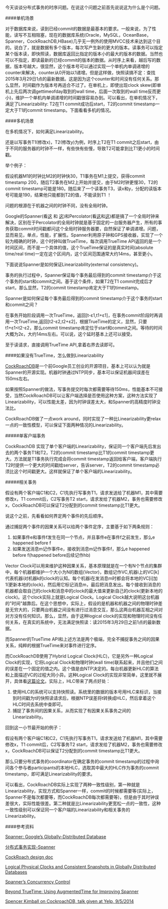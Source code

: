 今天谈谈分布式事务的时序问题。在说这个问题之前首先说说这为什么是个问题。


####单机场景

对于数据库来说，读到已经commit的数据是最基本的要求。一般来说，为了性能，读写不互相阻塞，现在的数据库系统(Oracle，MySQL，OceanBase，Spanner，CockRoachDB,HBase)几乎无一例外的使用MVCC技术来达到这个目的。说白了，就是数据有多个版本，每次写产生新的更大的版本。读事务可以指定某个版本读，即快照读，数据库返回比指定的版本小的最大的版本的数据。当然也可以不指定，即读最新的已经commit的版本的数据。从时序上来看，越后写的数据，版本号越大，很显然，这个版本号可以通过实现一个单机内单调递增的counter来解决，counter从0开始以1递增。但是这样做，快照读搞不定：查找2015年3月29日1点的最新数据。这是因为这个counter和时间没有任何关系。那么显然，时间戳作为版本号再适合不过了。在单机上，即使出现clock skew(即单机上先后两次调gettimeofday取到的wall time，后面一次取到的wall time反而更小)，维护一个单机内单调递增的时间戳很容易办到。可以看出，在单机情况下，满足了Linearizability: T2在T1 commit成功后start，T2的commit timestamp一定大于T1的commit timestamp。下面看看多机的情况。

####多机场景


在多机情况下，如何满足Linearizability。

还是以写事务T1(修改x)，T2(修改y)为例，时序上T2在T1 commit之后start，由于不同的服务器的时钟不一样，有些快有些慢，导致T2可能拿到比T1更小的时间戳。

举个例子：

假设机器M1的时钟比M2的时钟快30，T1事务在M1上提交，获得commit timestamp 200，随后T2事务在M2上开始并提交，由于M2时钟更慢30，T2的commit timestamp可能是180。随后来了一个读事务T3，读x和y，分配的读版本号可能是190，结果他只能都到T2的值，不能读到T1 ！

问题的根源在于机器之间的时钟不同，没有全局时钟。

Google的Spanner(看[这](http://static.googleusercontent.com/media/research.google.com/en//archive/spanner-osdi2012.pdf) 和 [这](http://www.cnblogs.com/foxmailed/p/3867814.html))和Percolator(看[这](https://www.usenix.org/legacy/event/osdi10/tech/full_papers/Peng.pdf)和[这](http://www.cnblogs.com/foxmailed/p/3887430.html))都是搞了一个全局时钟来解决，区别在于Percolator的全局时钟就是基于固定的一台服务器产生，所有的事务获取commit时间戳都问这个全局时钟服务器要，自然保证了单调递增。问题，显而易见，单点，性能，扩展性。Spanner利用原子钟和GPS接收器，实现了一个较为精确的时钟，这个时钟叫做TrueTime，每次调用TrueTime API返回的是一个时间区间，而不是一个具体的值，这个TrueTime保证的是真实时间(absolute time/real time)一定在这个区间内，这个区间范围通常大约14ms，甚至更小。


下面说说Spanner是如何保证Linearizability(external consistency)。

事务的执行过程中，Spanner保证每个事务最后得到的commit timestamp介于这个事务的start和commit之间。基于这个条件，如果T2在T1 commit完成后才start，那么显然，T2的commit timestamp肯定大于T1的timestamp。

Spanner是如何保证每个事务最后得到的commit timestamp介于这个事务的start和commit之间？

在事务开始阶段调用一次TrueTime，返回[t-ε1,t1+ε1]，在事务commit阶段时再调用一次TrueTime,返回[t2-ε2,t2+ε2]，根据TrueTime的定义，显然，只要t1+ε1<t2-ε2，那么commit timestamp肯定位于start和commit之间。等待的时间大概为2ε，大约14ms左右。可以说，这个延时基本上还可以接受。

至于读请求，直接调用TrueTime API,拿着右界去读即可。

####如果没有TrueTime，怎么做到Linearizability


[CockRoachDB](https://github.com/cockroachdb/cockroach)是一个前Google员工创业的开源项目，基本上可以认为就是Spanner的开源实现。机器时钟通过NTP同步，基本可以保证机器间误差在150ms左右。

如果按照Spanner的做法，写事务提交时每次都需要等待150ms，性能基本不可接受，当然CockRoachDB可以让客户端选择是否使用这种方案，这种方法实现了Linearizability，可以性能太差，因为时钟误差太大，和Spanner的高精度时钟没法比。

CockRoachDB做了一点work around，同时实现了一种比Linearizability更relax一点的一致性模型，可以保证下面两种情况的Linearizability。

#####单客户端事务

CockRoachDB 实现了单个客户端的Linearizability，保证同一个客户端先后发出去的两个事务T1和T2，T2的commit timestamp比T1的commit timestamp更大。方法就是T1事务执行完成会将commit timestamp返回给客户端，客户端执行T2时提供一个更大的时间戳给server，告诉server，T2的commit timestamp必须比这个时间戳更大。这样就保证了单个客户端的Linearizability。


#####相关事务

假设有两个客户端C1和C2，C1先执行写事务T1，请求发送给了机器M1，其中需要修改x，T1 commit后，C2写事务T2 start，请求发给了机器M2，事务也需要修改x，CockRoachDB可以保证T2分配到的commit timestamp比T1更大。


说这个之前，先看看如何界定两个事件的先后顺序。

通过捕捉两个事件的因果关系可以给两个事件定序，主要基于如下两条规则：

1. 如果事件e和事件f发生在同一个节点，并且事件e在事件f之前发生，那么e happened before f
2. 如果发送消息m记作事件e，接收到消息m记作事件f，那么e happened before f(happened before后续记作hb)

Vector Clock可以用来维护这种因果关系，基本原理就是在一个有N个节点的集群中，每个机器都维护一个大小为N的数组(Vector)，数组记作VC,机器i上的VC[k]代表机器i对机器k的clock的认知。每个机器i在发消息m时都会将本地的VC[i]加1(更新本地的clock)，然后用它标记消息m，最后把消息发出。每个接收到消息的机器都会取自己的clock和消息中的clock的最大值来更新自己的clock(更新本地的clock)。这个clock实际上就是Logical Clock。Logical Clock越大说明这台机器的"时间"越靠后。在这个思想中，实际上，假设的是机器和机器之间的物理时钟差是无穷大的，只要两台机器之间没有进行过消息交互，那么这两台机器互相之间对对方没有任何知识。那么，显然，由于这种logical clock的实现和物理时间没有任何关系，在真实的系统中，无法满足快照读：读2015年3月29日之前1点的最新数据。 

而Spanner的TrueTime API和上述方法是两个极端，完全不捕捉事务之间的因果关系，纯粹的根据TrueTime来对事件进行定序。

而CockRoachDB使用了Hybrid Logical Clock(HLC)，它是另外一种Logical Clock的实现，它将Logical Clock和物理时钟(wall time)联系起来，并且他们之间的误差在一个固定的值之内。这个值是由NTP决定的。每台机器更新HLC的算法和上面描述VC的过程大同小异。这种Logical Clock的实现非常简单，这里就不展开，具体看[这篇论文](http://www.cse.buffalo.edu/tech-reports/2014-04.pdf)。实际上，HLC带来了两点好处：

1. 使用HLC的系统可以支持快照读。系统里的数据的版本号用HLC来标识，当接到时间戳为t的快照读请求后，根据NTP误差将t转换成HLC，然后拿着这个HLC时间去系统中查即可。
2. 捕捉了事务间的因果关系，从而实现了有因果关系事务之间的Linearizability。



回到这一小节最开始的例子：

假设有两个客户端C1和C2，C1先执行写事务T1，请求发送给了机器M1，其中需要修改x，T1 commit后，C2写事务T2 start，请求发给了机器M2，事务也需要修改x，CockRoachDB可以保证T2分配到的commit timestamp比T1更大。


那么只要分布式事务的coordinator在确定事务的commit timestamp的过程中询问各个参与者participants的本地HLC，选取其中最大的HLC作为事务的commit timestamp，即可满足Linearizability的要求。


可以看出，CockRoachDB实际上实现了两种一致性级别，第一种就是Linearizability，实现方式和Spanner一样，commit的时候都需要等(实际上，Spanner不是每次都要等，而CockRoachDB每次都需要等)，但是由于其时钟误差很大，实际性能很差。第二种就是比Linearizability更宽松一点的一致性，这种一致性级别可以保证同一个客户端的Linearizability和相关事务的Linearizability。



####参考资料

[Spanner: Google’s Globally-Distributed Database](http://static.googleusercontent.com/media/research.google.com/en//archive/spanner-osdi2012.pdf)

[分布式事务实现-Spanner](http://www.cnblogs.com/foxmailed/p/3867814.html)

[CockRoach design doc](https://docs.google.com/a/wandoujia.com/document/d/11k2EmhLGSbViBvi6_zFEiKzuXxYF49ZuuDJLe6O8gBU/edit#)

[Logical Physical Clocks
and Consistent Snapshots in Globally Distributed Databases](http://www.cse.buffalo.edu/tech-reports/2014-04.pdf)

[Spanner’s Concurrency Control](http://www.cs.cornell.edu/~ie53/publications/DC-col51-Sep13.pdf)

[Beyond TrueTime: Using AugmentedTime for Improving Spanner](http://www.cse.buffalo.edu/~demirbas/publications/augmentedTime.pdf)

[Spencer Kimball on CockroachDB, talk given at Yelp, 9/5/2014](https://www.youtube.com/watch?v=MEAuFgsmND0&feature=youtu.be)